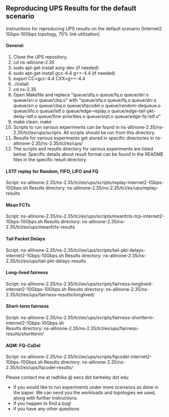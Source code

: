 ## Reproducing UPS Results for the default scenario

Instructions for reproducing UPS results on the default scenario (Internet2 1Gbps-10Gbps topology, 70% link utilization)

#### General:
1. Clone the UPS repository.
2. cd ns-allinone-2.35
3. sudo apt-get install xorg-dev (if needed)
4. sudo apt-get install gcc-4.4 g++-4.4 (if needed)
5. export CC=gcc-4.4 CXX=g++-4.4
6. ./install
7. cd ns-2.35
8. Open Makefile and replace "queue/sfq.o queue/fq.o queue/drr.o queue/srr.o queue/cbq.o" with "queue/sfq.o queue/fq.o queue/drr.o queue/srr.o queue/cbq.o queue/sfqcodel.o queue/random-dequeue.o queue/lifo.o queue/lstf.o queue/edge-replay.o queue/edge-tail-pkt-delay-lstf.o queue/fine-priorities.o queue/srpt.o queue/edge-fq-lstf.o"
9. make clean; make 
10. Scripts to run various experiments can be found in ns-allinone-2.35/ns-2.35/tcl/ex/ups/scripts. All scripts should be run from this directory.
11. Results for various experiments get stored in specific directories in ns-allinone-2.35/ns-2.35/tcl/ex/ups/
12. The scripts and results directory for various experiments are listed below. Specific details about result format can be found in the README files in the specific result directory.


#### LSTF replay for Random, FIFO, LIFO and FQ
Script: ns-allinone-2.35/ns-2.35/tcl/ex/ups/scripts/replay-internet2-1Gbps-10Gbps.sh
Results directory: ns-allinone-2.35/ns-2.35/tcl/ex/ups/replay-results

#### Mean FCTs
Script: ns-allinone-2.35/ns-2.35/tcl/ex/ups/scripts/meanfcts-tcp-internet2-1Gbps-10Gbps.sh
Results directory: ns-allinone-2.35/ns-2.35/tcl/ex/ups/meanfcts-results

#### Tail Packet Delays
Script: ns-allinone-2.35/ns-2.35/tcl/ex/ups/scripts/tail-pkt-delays-internet2-1Gbps-10Gbps.sh
Results directory: ns-allinone-2.35/ns-2.35/tcl/ex/ups/tail-pkt-delays-results

#### Long-lived fairness
Script: ns-allinone-2.35/ns-2.35/tcl/ex/ups/scripts/fairness-longlived-internet2-10Gbps-10Gbps.sh
Results directory: ns-allinone-2.35/ns-2.35/tcl/ex/ups/fairness-results/longlived/

#### Short-term fairness
Script: ns-allinone-2.35/ns-2.35/tcl/ex/ups/scripts/fairness-shortterm-internet2-1Gbps-10Gbps.sh  
Results directory: ns-allinone-2.35/ns-2.35/tcl/ex/ups/fairness-results/shortterm/

#### AQM: FQ-CoDel
Script: ns-allinone-2.35/ns-2.35/tcl/ex/ups/scripts/fqcodel-internet2-1Gbps-10Gbps.sh
Results directory: ns-allinone-2.35/ns-2.35/tcl/ex/ups/fqcodel-results/

Please contact me at radhika @ eecs dot berkeley dot edu
- if you would like to run experiments under more scenarios as done in the paper. We can send you the workloads and topologies we used, along with further instructions.
- if you happen to find a bug!
- if you have any other questions
